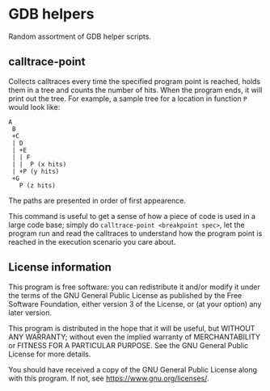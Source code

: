 # GDB helpers

Random assortment of GDB helper scripts.

## calltrace-point

Collects calltraces every time the specified program point is reached, holds them in a tree and counts the number of hits. When the program ends, it will print out the tree. For example, a sample tree for a location in function `P` would look like:

```
A
 B
 +C
 | D
 | +E
 | | F
 | |  P (x hits)
 | +P (y hits)
 +G
   P (z hits)
```

The paths are presented in order of first appearence.

This command is useful to get a sense of how a piece of code is used in a large code base; simply do `calltrace-point <breakpoint spec>`, let the program run and read the calltraces to understand how the program point is reached in the execution scenario you care about.

## License information

This program is free software: you can redistribute it and/or modify
it under the terms of the GNU General Public License as published by
the Free Software Foundation, either version 3 of the License, or
(at your option) any later version.

This program is distributed in the hope that it will be useful,
but WITHOUT ANY WARRANTY; without even the implied warranty of
MERCHANTABILITY or FITNESS FOR A PARTICULAR PURPOSE.  See the
GNU General Public License for more details.

You should have received a copy of the GNU General Public License
along with this program.  If not, see <https://www.gnu.org/licenses/>.
